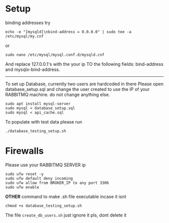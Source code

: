 # Setup

binding addresses try
```
echo -e "[mysqld]\nbind-address = 0.0.0.0" | sudo tee -a /etc/mysql/my.cnf
```
or 
```
sudo nano /etc/mysql/mysql.conf.d/mysqld.cnf
```
And replace 127.0.0.1's with the your ip TO the following fields: bind-address and mysqlx-bind-address.

-------------------------------------------------------------------------------------------------------

To set up Database, currently two users are hardcoded in there
Please open database_setup.sql and change the user created to use the IP of your RABBITMQ machine. do not change anything else.
```
sudo apt install mysql-server
sudo mysql < database_setup.sql
sudo mysql < api_cache.sql
```
To populate with test data please run
```
./database_testing_setup.sh
```
# Firewalls
Please use your RABBITMQ SERVER ip
```
sudo ufw reset -y
sudo ufw default deny incoming
sudo ufw allow from BROKER_IP to any port 3306
sudo ufw enable
```
**OTHER**
command to make .sh file executable incase it isnt
```
chmod +x database_testing_setup.sh
```
The file `create_db_users.sh` just ignore it pls, dont delete it
